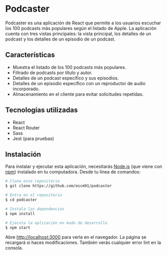# Podcaster

Podcaster es una aplicación de React que permite a los usuarios escuchar los 100 podcasts más populares según el listado de Apple. La aplicación cuenta con tres vistas principales: la vista principal, los detalles de un podcast y los detalles de un episodio de un podcast.

## Características

- Muestra el listado de los 100 podcasts más populares.
- Filtrado de podcasts por título y autor.
- Detalles de un podcast específico y sus episodios.
- Detalles de un episodio específico con un reproductor de audio incorporado.
- Almacenamiento en el cliente para evitar solicitudes repetidas.

## Tecnologías utilizadas

- React
- React Router
- Sass
- Jest (para pruebas)

## Instalación

Para instalar y ejecutar esta aplicación, necesitarás [Node.js](https://nodejs.org/en/download/) (que viene con [npm](http://npmjs.com)) instalado en tu computadora. Desde tu línea de comandos:

```bash
# Clona este repositorio
$ git clone https://github.com/oscm91/podcaster

# Entra en el repositorio
$ cd podcaster

# Instala las dependencias
$ npm install

# Ejecuta la aplicación en modo de desarrollo
$ npm start
```

Abre [http://localhost:3000](http://localhost:3000) para verla en el navegador. La página se recargará si haces modificaciones. También verás cualquier error lint en la consola.
